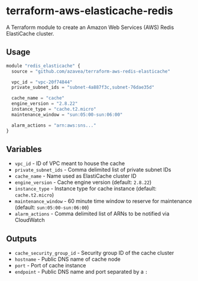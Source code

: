 # terraform-aws-elasticache-redis

A Terraform module to create an Amazon Web Services (AWS) Redis ElastiCache cluster.

## Usage

```javascript
module "redis_elasticache" {
  source = "github.com/azavea/terraform-aws-redis-elasticache"

  vpc_id = "vpc-20f74844"
  private_subnet_ids = "subnet-4a887f3c,subnet-76dae35d"

  cache_name = "cache"
  engine_version = "2.8.22"
  instance_type = "cache.t2.micro"
  maintenance_window = "sun:05:00-sun:06:00"

  alarm_actions = "arn:aws:sns..."
}
```

## Variables

- `vpc_id` - ID of VPC meant to house the cache
- `private_subnet_ids` - Comma delimited list of private subnet IDs
- `cache_name` - Name used as ElastiCache cluster ID
- `engine_version` - Cache engine version (default: `2.8.22`)
- `instance_type` - Instance type for cache instance (default: `cache.t2.micro`)
- `maintenance_window` - 60 minute time window to reserve for maintenance
  (default: `sun:05:00-sun:06:00`)
- `alarm_actions` - Comma delimited list of ARNs to be notified via CloudWatch

## Outputs

- `cache_security_group_id` - Security group ID of the cache cluster
- `hostname` - Public DNS name of cache node
- `port` - Port of cache instance
- `endpoint` - Public DNS name and port separated by a `:`
